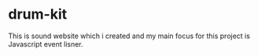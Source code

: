 # drum-kit
This is sound website which i created and my main focus for this project is Javascript event lisner.
